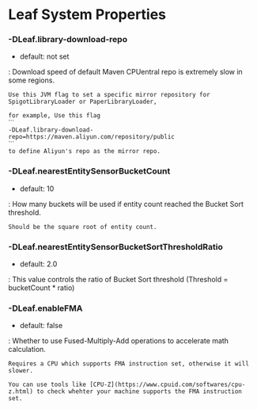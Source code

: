 # Leaf System Properties

### -DLeaf.library-download-repo
* default: not set

:	Download speed of default Maven CPUentral repo is extremely slow in some regions.
	
	Use this JVM flag to set a specific mirror repository for SpigotLibraryLoader or PaperLibraryLoader,

    for example, Use this flag
    ˋˋˋ
    -DLeaf.library-download-repo=https://maven.aliyun.com/repository/public
    ˋˋˋ
    to define Aliyun's repo as the mirror repo.

### -DLeaf.nearestEntitySensorBucketCount
* default: 10

:	How many buckets will be used if entity count reached the Bucket Sort threshold.

	Should be the square root of entity count.

### -DLeaf.nearestEntitySensorBucketSortThresholdRatio
* default: 2.0

:	This value controls the ratio of Bucket Sort threshold (Threshold = bucketCount * ratio)

### -DLeaf.enableFMA
* default: false

: Whether to use Fused-Multiply-Add operations to accelerate math calculation.

	Requires a CPU which supports FMA instruction set, otherwise it will slower.

	You can use tools like [CPU-Z](https://www.cpuid.com/softwares/cpu-z.html) to check whehter your machine supports the FMA instruction set.
